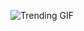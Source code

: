 ![Trending GIF](https://media4.giphy.com/media/v1.Y2lkPThiYjIxNzcyb2VseXo2cDk5dmVtbWV2am9hZHZuZzV1MmIxOHJ5MDY3bzhuZzM4diZlcD12MV9naWZzX3NlYXJjaCZjdD1n/YYKoJL28YtscdUTGWA/giphy.gif)
